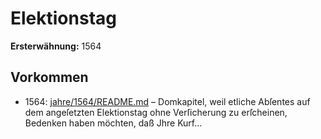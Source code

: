 # Elektionstag

**Ersterwähnung:** 1564

## Vorkommen
- 1564: [jahre/1564/README.md](../jahre/1564/README.md) – Domkapitel, weil etliche
Abſentes auf dem angeſetzten Elektionstag ohne Verſicherung
zu erſcheinen, Bedenken haben möchten, daß Jhre Kurf...
